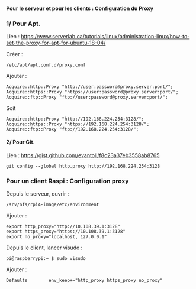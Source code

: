 #### Pour le serveur et pour les clients : Configuration du Proxy


### 1/ Pour Apt.

Lien :
https://www.serverlab.ca/tutorials/linux/administration-linux/how-to-set-the-proxy-for-apt-for-ubuntu-18-04/


Créer :

```
/etc/apt/apt.conf.d/proxy.conf
```

Ajouter :

```
Acquire::http::Proxy "http://user:password@proxy.server:port/";
Acquire::https::Proxy "https://user:password@proxy.server:port/";
Acquire::ftp::Proxy "ftp://user:password@proxy.server:port/";
```

Soit 

```
Acquire::http::Proxy "http://192.168.224.254:3128/";
Acquire::https::Proxy "https://192.168.224.254:3128/";
Acquire::ftp::Proxy "ftp://192.168.224.254:3128/";
```


#### 2/ Pour Git.
 
Lien :
https://gist.github.com/evantoli/f8c23a37eb3558ab8765


```
git config --global http.proxy http://192.168.224.254:3128
```


### Pour un client Raspi : Configuration proxy

Depuis le serveur, ouvrir :

```
/srv/nfs/rpi4-image/etc/environment
```

Ajouter :

```
export http_proxy="http://10.108.39.1:3128"
export https_proxy="https://10.108.39.1:3128"
export no_proxy="localhost, 127.0.0.1"
```


Depuis le client, lancer visudo :

```
pi@raspberrypi:~ $ sudo visudo
```

Ajouter :

```
Defaults        env_keep+="http_proxy https_proxy no_proxy"
```

